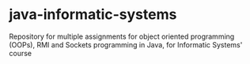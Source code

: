 # java-informatic-systems
Repository for multiple assignments for object oriented programming (OOPs), RMI and Sockets programming in Java, for Informatic Systems' course
